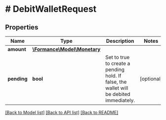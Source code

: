 # # DebitWalletRequest

## Properties

Name | Type | Description | Notes
------------ | ------------- | ------------- | -------------
**amount** | [**\Formance\Model\Monetary**](Monetary.md) |  |
**pending** | **bool** | Set to true to create a pending hold. If false, the wallet will be debited immediately. | [optional]

[[Back to Model list]](../../README.md#models) [[Back to API list]](../../README.md#endpoints) [[Back to README]](../../README.md)
